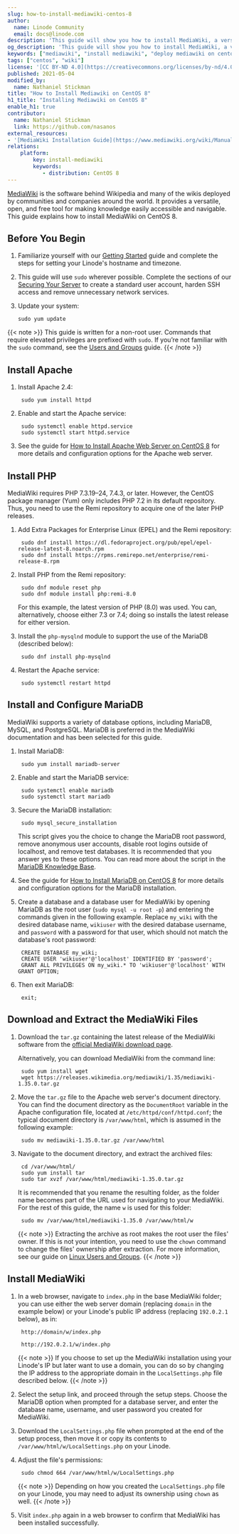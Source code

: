 ```yaml
---
slug: how-to-install-mediawiki-centos-8
author:
  name: Linode Community
  email: docs@linode.com
description: 'This guide will show you how to install MediaWiki, a versatile, free and open-source application powering knowledge websites similar to Wikipedia, on CentOS 8.'
og_description: 'This guide will show you how to install MediaWiki, a versatile, free and open-source application powering knowledge websites similar to Wikipedia, on CentOS 8.'
keywords: ["mediawiki", "install mediawiki", "deploy mediawiki on centos 8"]
tags: ["centos", "wiki"]
license: '[CC BY-ND 4.0](https://creativecommons.org/licenses/by-nd/4.0)'
published: 2021-05-04
modified_by:
  name: Nathaniel Stickman
title: "How to Install Mediawiki on CentOS 8"
h1_title: "Installing Mediawiki on CentOS 8"
enable_h1: true
contributor:
  name: Nathaniel Stickman
  link: https://github.com/nasanos
external_resources:
- '[MediaWiki Installation Guide](https://www.mediawiki.org/wiki/Manual:Installation_guide)'
relations:
    platform:
        key: install-mediawiki
        keywords:
           - distribution: CentOS 8
---
```


[MediaWiki](https://www.mediawiki.org/wiki/MediaWiki) is the software behind Wikipedia and many of the wikis deployed by communities and companies around the world. It provides a versatile, open, and free tool for making knowledge easily accessible and navigable. This guide explains how to install MediaWiki on CentOS 8.

## Before You Begin

1.  Familiarize yourself with our [Getting Started](/docs/getting-started/) guide and complete the steps for setting your Linode's hostname and timezone.

2.  This guide will use `sudo` wherever possible. Complete the sections of our [Securing Your Server](/docs/security/securing-your-server/) to create a standard user account, harden SSH access and remove unnecessary network services.

3.  Update your system:

        sudo yum update

{{< note >}}
This guide is written for a non-root user. Commands that require elevated privileges are prefixed with `sudo`. If you’re not familiar with the `sudo` command, see the [Users and Groups](/docs/tools-reference/linux-users-and-groups/) guide.
{{< /note >}}

## Install Apache

1. Install Apache 2.4:

        sudo yum install httpd

2. Enable and start the Apache service:

        sudo systemctl enable httpd.service
        sudo systemctl start httpd.service

3. See the guide for [How to Install Apache Web Server on CentOS 8](/docs/guides/how-to-install-apache-web-server-centos-8/) for more details and configuration options for the Apache web server.

## Install PHP

MediaWiki requires PHP 7.3.19–24, 7.4.3, or later. However, the CentOS package manager (Yum) only includes PHP 7.2 in its default repository. Thus, you need to use the Remi repository to acquire one of the later PHP releases.

1. Add Extra Packages for Enterprise Linux (EPEL) and the Remi repository:

        sudo dnf install https://dl.fedoraproject.org/pub/epel/epel-release-latest-8.noarch.rpm
        sudo dnf install https://rpms.remirepo.net/enterprise/remi-release-8.rpm

2. Install PHP from the Remi repository:

        sudo dnf module reset php
        sudo dnf module install php:remi-8.0

    For this example, the latest version of PHP (8.0) was used. You can, alternatively, choose either 7.3 or 7.4; doing so installs the latest release for either version.

3. Install the `php-mysqlnd` module to support the use of the MariaDB (described below):

        sudo dnf install php-mysqlnd

4. Restart the Apache service:

        sudo systemctl restart httpd

## Install and Configure MariaDB

MediaWiki supports a variety of database options, including MariaDB, MySQL, and PostgreSQL. MariaDB is preferred in the MediaWiki documentation and has been selected for this guide.

1. Install MariaDB:

        sudo yum install mariadb-server

2. Enable and start the MariaDB service:

        sudo systemctl enable mariadb
        sudo systemctl start mariadb

3. Secure the MariaDB installation:

        sudo mysql_secure_installation

    This script gives you the choice to change the MariaDB root password, remove anonymous user accounts, disable root logins outside of localhost, and remove test databases. It is recommended that you answer yes to these options. You can read more about the script in the [MariaDB Knowledge Base](https://mariadb.com/kb/en/mariadb/mysql_secure_installation/).

4. See the guide for [How to Install MariaDB on CentOS 8](/docs/guides/how-to-install-mariadb-on-centos-8/) for more details and configuration options for the MariaDB installation.

5. Create a database and a database user for MediaWiki by opening MariaDB as the root user (`sudo mysql -u root -p`) and entering the commands given in the following example. Replace `my_wiki` with the desired database name, `wikiuser` with the desired database username, and `password` with a password for that user, which should not match the database's root password:

        CREATE DATABASE my_wiki;
        CREATE USER 'wikiuser'@'localhost' IDENTIFIED BY 'password';
        GRANT ALL PRIVILEGES ON my_wiki.* TO 'wikiuser'@'localhost' WITH GRANT OPTION;

6. Then exit MariaDB:

        exit;

## Download and Extract the MediaWiki Files

1. Download the `tar.gz` containing the latest release of the MediaWiki software from the [official MediaWiki download page](https://www.mediawiki.org/wiki/Download).

    Alternatively, you can download MediaWiki from the command line:

        sudo yum install wget
        wget https://releases.wikimedia.org/mediawiki/1.35/mediawiki-1.35.0.tar.gz

2. Move the `tar.gz` file to the Apache web server's document directory. You can find the document directory as the `DocumentRoot` variable in the Apache configuration file, located at `/etc/httpd/conf/httpd.conf`; the typical document directory is `/var/www/html`, which is assumed in the following example:

        sudo mv mediawiki-1.35.0.tar.gz /var/www/html

3. Navigate to the document directory, and extract the archived files:

        cd /var/www/html/
        sudo yum install tar
        sudo tar xvzf /var/www/html/mediawiki-1.35.0.tar.gz

    It is recommended that you rename the resulting folder, as the folder name becomes part of the URL used for navigating to your MediaWiki. For the rest of this guide, the name `w` is used for this folder:

        sudo mv /var/www/html/mediawiki-1.35.0 /var/www/html/w

    {{< note >}}
 Extracting the archive as root makes the root user the files' owner. If this is not your intention, you need to use the `chown` command to change the files' ownership after extraction. For more information, see our guide on [Linux Users and Groups](/docs/guides/linux-users-and-groups/#changing-file-ownership).
    {{< /note >}}

## Install MediaWiki

1. In a web browser, navigate to `index.php` in the base MediaWiki folder; you can use either the web server domain (replacing `domain` in the example below) or your Linode's public IP address (replacing `192.0.2.1` below), as in:

        http://domain/w/index.php

        http://192.0.2.1/w/index.php

    {{< note >}}
If you choose to set up the MediaWiki installation using your Linode's IP but later want to use a domain, you can do so by changing the IP address to the appropriate domain in the `LocalSettings.php` file described below.
    {{< /note >}}

2. Select the setup link, and proceed through the setup steps. Choose the MariaDB option when prompted for a database server, and enter the database name, username, and user password you created for MediaWiki.

3. Download the `LocalSettings.php` file when prompted at the end of the setup process, then move it or copy its contents to `/var/www/html/w/LocalSettings.php` on your Linode.

4. Adjust the file's permissions:

        sudo chmod 664 /var/www/html/w/LocalSettings.php

    {{< note >}}
Depending on how you created the `LocalSettings.php` file on your Linode, you may need to adjust its ownership using `chown` as well.
    {{< /note >}}

5. Visit `index.php` again in a web browser to confirm that MediaWiki has been installed successfully.
